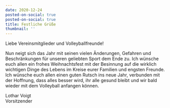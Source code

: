 ```yaml
---
date: 2020-12-24
posted-on-social: true
posted-on-social: true
title: Festliche Grüße
thumbnail: ''
---
```

Liebe Vereinsmitglieder und Volleyballfreunde! 

Nun neigt sich das Jahr mit seinen vielen Änderungen, Gefahren und Beschränkungen für unseren geliebten Sport dem Ende zu. Ich wünsche euch allen ein frohes Weihnachtsfest mit der Besinnung auf die wirklich wichtigen Dinge des Lebens im Kreise eurer Familien und engsten Freunde. Ich wünsche euch allen einen guten Rutsch ins neue Jahr, verbunden mit der Hoffnung, dass alles besser wird, ihr alle gesund bleibt und wir bald wieder mit dem Volleyball anfangen können.

Lothar Voigt  
Vorsitzender